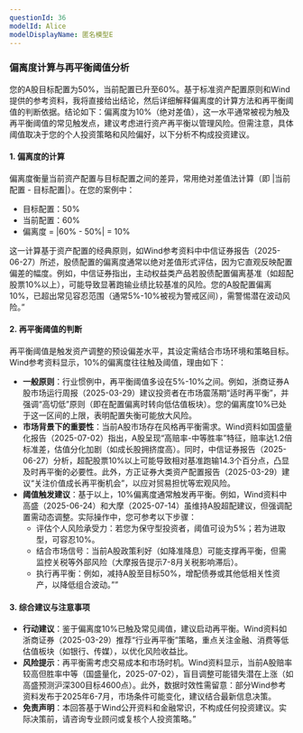 ```yaml
---
questionId: 36
modelId: Alice
modelDisplayName: 匿名模型E
---
```

### 偏离度计算与再平衡阈值分析

您的A股目标配置为50%，当前配置已升至60%。基于标准资产配置原则和Wind提供的参考资料，我将直接给出结论，然后详细解释偏离度的计算方法和再平衡阈值的判断依据。结论如下：偏离度为10%（绝对差值），这一水平通常被视为触及再平衡阈值的常见触发点，建议考虑进行资产再平衡以管理风险。但需注意，具体阈值取决于您的个人投资策略和风险偏好，以下分析不构成投资建议。

#### 1. **偏离度的计算**

偏离度衡量当前资产配置与目标配置之间的差异，常用绝对差值法计算（即 |当前配置 - 目标配置|）。在您的案例中：

- 目标配置：50%
- 当前配置：60%
- 偏离度 = |60% - 50%| = 10%

这一计算基于资产配置的经典原则，如Wind参考资料中中信证券报告（2025-06-27）所述，股债配置的偏离度通常以绝对差值形式评估，因为它直观反映配置偏差的幅度。例如，中信证券指出，主动权益类产品若股债配置偏离基准（如超配股票10%以上），可能导致显著跑输业绩比较基准的风险。您的A股配置偏离10%，已超出常见容忍范围（通常5%-10%被视为警戒区间），需警惕潜在波动风险。”

#### 2. **再平衡阈值的判断**

再平衡阈值是触发资产调整的预设偏差水平，其设定需结合市场环境和策略目标。Wind参考资料显示，10%的偏离度往往触及阈值，理由如下：

- **一般原则**：行业惯例中，再平衡阈值多设在5%-10%之间。例如，浙商证券A股市场运行周报（2025-03-29）建议投资者在市场震荡期“适时再平衡”，并强调“高切低”原则（即在配置偏离时转向低估值板块）。您的偏离度10%已处于这一区间的上限，表明配置失衡可能放大风险。
- **市场背景下的重要性**：当前A股市场存在风格再平衡需求。Wind资料如国盛量化报告（2025-07-02）指出，A股呈现“高赔率-中等胜率”特征，赔率达1.2倍标准差，估值分化加剧（如成长股拥挤度高）。同时，中信证券报告（2025-06-27）分析，超配股票10%以上可能导致相对基准跑输14.3个百分点，凸显及时再平衡的必要性。此外，方正证券大类资产配置报告（2025-03-29）建议“关注价值成长再平衡机会”，以应对贸易担忧等宏观风险。
- **阈值触发建议**：基于以上，10%偏离度通常触发再平衡。例如，Wind资料中高盛（2025-06-24）和大摩（2025-07-14）虽维持A股超配建议，但强调配置需动态调整。实际操作中，您可参考以下步骤：
    - 评估个人风险承受力：若您为保守型投资者，阈值可设为5%；若为进取型，可容忍10%。
    - 结合市场信号：当前A股政策利好（如降准降息）可能支撑再平衡，但需监控关税等外部风险（大摩报告提示7-8月关税影响滞后）。
    - 执行再平衡：例如，减持A股至目标50%，增配债券或其他低相关性资产，以降低组合波动。””

#### 3. **综合建议与注意事项**

- **行动建议**：鉴于偏离度10%已触及常见阈值，建议启动再平衡。Wind资料如浙商证券（2025-03-29）推荐“行业再平衡”策略，重点关注金融、消费等低估值板块（如银行、传媒），以优化风险收益比。
- **风险提示**：再平衡需考虑交易成本和市场时机。Wind资料显示，当前A股赔率较高但胜率中等（国盛量化，2025-07-02），盲目调整可能错失潜在上涨（如高盛预测沪深300目标4600点）。此外，数据时效性需留意：部分Wind参考资料发布于2025年6-7月，市场条件可能变化，建议结合最新信息决策。
- **免责声明**：本回答基于Wind公开资料和金融常识，不构成任何投资建议。实际决策前，请咨询专业顾问或复核个人投资策略。”